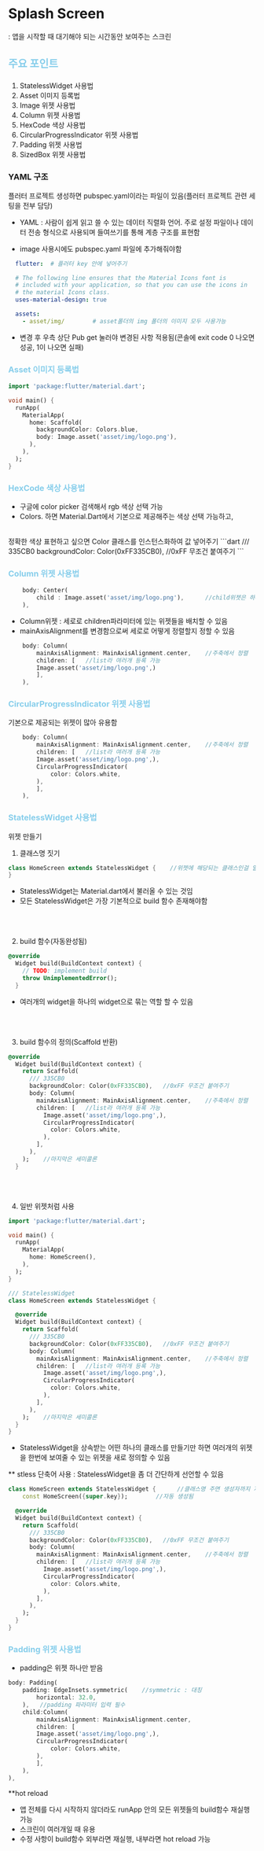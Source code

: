 # Splash Screen
: 앱을 시작할 때 대기해야 되는 시간동안 보여주는 스크린

## <p style="color:skyblue">주요 포인트</p>
1. StatelessWidget 사용법
2. Asset 이미지 등록법
3. Image 위젯 사용법
4. Column 위젯 사용법
5. HexCode 색상 사용법
6. CircularProgressIndicator 위젯 사용법
7. Padding 위젯 사용법
8. SizedBox 위젯 사용법

### YAML 구조

플러터 프로젝트 생성하면 pubspec.yaml이라는 파일이 있음(플러터 프로젝트 관련 세팅을 전부 담당)

- YAML : 사람이 쉽게 읽고 쓸 수 있는 데이터 직렬화 언어. 주로 설정 파일이나 데이터 전송 형식으로 사용되며 들여쓰기를 통해 계층 구조를 표현함

- image 사용시에도 pubspec.yaml 파일에 추가해줘야함
```yaml
  flutter:  # 플러터 key 안에 넣어주기

  # The following line ensures that the Material Icons font is
  # included with your application, so that you can use the icons in
  # the material Icons class.
  uses-material-design: true

  assets:
    - asset/img/        # asset폴더의 img 폴더의 이미지 모두 사용가능
```
- 변경 후 우측 상단 Pub get 눌러야 변경된 사항 적용됨(콘솔에 exit code 0 나오면 성공, 1이 나오면 실패)

### <p style="color:skyblue">Asset 이미지 등록법</p>
```dart
import 'package:flutter/material.dart';

void main() {
  runApp(
    MaterialApp(
      home: Scaffold(
        backgroundColor: Colors.blue,
        body: Image.asset('asset/img/logo.png'),
      ),
    ),
  );
}
```

### <p style="color:skyblue">HexCode 색상 사용법</p>
- 구글에 color picker 검색해서 rgb 색상 선택 가능
- Colors. 하면 Material.Dart에서 기본으로 제공해주는 색상 선택 가능하고,
<br>
정확한 색상 표현하고 싶으면 Color 클래스를 인스턴스화하여 값 넣어주기
```dart
    /// 335CB0
    backgroundColor: Color(0xFF335CB0),   //0xFF 무조건 붙여주기
```

### <p style="color:skyblue">Column 위젯 사용법</p>
```dart
    body: Center(
        child : Image.asset('asset/img/logo.png'),      //child위젯은 하나만 입력 가능
    ),
```
- Column위젯 : 세로로 children파라미터에 있는 위젯들을 배치할 수 있음
- mainAxisAlignment를 변경함으로써 세로로 어떻게 정렬할지 정할 수 있음
```dart
    body: Column(
        mainAxisAlignment: MainAxisAlignment.center,    //주축에서 정렬
        children: [   //list라 여러개 등록 가능
        Image.asset('asset/img/logo.png',)
        ],
    ),
```

### <p style="color:skyblue">CircularProgressIndicator 위젯 사용법</p>
기본으로 제공되는 위젯이 많아 유용함
```dart
    body: Column(
        mainAxisAlignment: MainAxisAlignment.center,    //주축에서 정렬
        children: [   //list라 여러개 등록 가능
        Image.asset('asset/img/logo.png',),
        CircularProgressIndicator(
            color: Colors.white,
        ),
        ],
    ),
```

### <p style="color:skyblue">StatelessWidget 사용법</p>
위젯 만들기

1. 클래스명 짓기
```dart
class HomeScreen extends StatelessWidget {    //위젯에 해당되는 클래스인걸 알려주기 위해 extends
}
```
- StatelessWidget는 Material.dart에서 불러올 수 있는 것임
- 모든 StatelessWidget은 가장 기본적으로 build 함수 존재해야함
<br>
<br>

2. build 함수(자동완성됨)
```dart
@override
  Widget build(BuildContext context) {
    // TODO: implement build
    throw UnimplementedError();
  }
```
- 여러개의 widget을 하나의 widget으로 묶는 역할 할 수 있음
<br>
<br>

3. build 함수의 정의(Scaffold 반환)
```dart
@override
  Widget build(BuildContext context) {
    return Scaffold(
      /// 335CB0
      backgroundColor: Color(0xFF335CB0),   //0xFF 무조건 붙여주기
      body: Column(
        mainAxisAlignment: MainAxisAlignment.center,    //주축에서 정렬
        children: [   //list라 여러개 등록 가능
          Image.asset('asset/img/logo.png',),
          CircularProgressIndicator(
            color: Colors.white,
          ),
        ],
      ),
    );    //마지막은 세미콜론
  }
```
<br>
<br>

4. 일반 위젯처럼 사용
```dart
import 'package:flutter/material.dart';

void main() {
  runApp(
    MaterialApp(
      home: HomeScreen(),
    ),
  );
}

/// StatelessWidget
class HomeScreen extends StatelessWidget {    

  @override
  Widget build(BuildContext context) {
    return Scaffold(
      /// 335CB0
      backgroundColor: Color(0xFF335CB0),   //0xFF 무조건 붙여주기
      body: Column(
        mainAxisAlignment: MainAxisAlignment.center,    //주축에서 정렬
        children: [   //list라 여러개 등록 가능
          Image.asset('asset/img/logo.png',),
          CircularProgressIndicator(
            color: Colors.white,
          ),
        ],
      ),
    );    //마지막은 세미콜론
  }
}
```
- StatelessWidget을 상속받는 어떤 하나의 클래스를 만들기만 하면 여러개의 위젯을 한번에 보여줄 수 있는 위젯을 새로 정의할 수 있음

** stless 단축어 사용
: StatelessWidget을 좀 더 간단하게 선언할 수 있음
```dart
class HomeScreen extends StatelessWidget {      //클래스명 주면 생성자까지 자동으로 클래스명 입력됨
    const HomeScreen({super.key});        //자동 생성됨

  @override
  Widget build(BuildContext context) {
    return Scaffold(
      /// 335CB0
      backgroundColor: Color(0xFF335CB0),   //0xFF 무조건 붙여주기
      body: Column(
        mainAxisAlignment: MainAxisAlignment.center,    //주축에서 정렬
        children: [   //list라 여러개 등록 가능
          Image.asset('asset/img/logo.png',),
          CircularProgressIndicator(
            color: Colors.white,
          ),
        ],
      ),
    );  
  }
}
```

### <p style="color:skyblue">Padding 위젯 사용법</p>
- padding은 위젯 하나만 받음
```dart
body: Padding(
    padding: EdgeInsets.symmetric(    //symmetric : 대칭
        horizontal: 32.0,
    ),   //padding 파라미터 입력 필수
    child:Column(
        mainAxisAlignment: MainAxisAlignment.center,    
        children: [   
        Image.asset('asset/img/logo.png',),
        CircularProgressIndicator(
            color: Colors.white,
        ),
        ],
    ),
),
```

**hot reload
- 앱 전체를 다시 시작하지 않더라도 runApp 안의 모든 위젯들의 build함수 재실행 가능
- 스크린이 여러개일 때 유용
- 수정 사항이 build함수 외부라면 재실행, 내부라면 hot reload 가능
